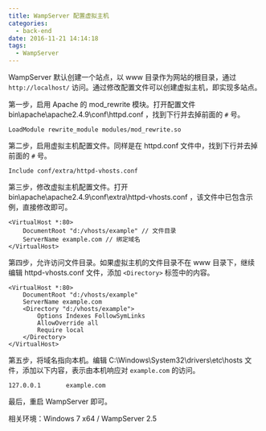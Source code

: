 ```yaml
---
title: WampServer 配置虚拟主机
categories:
  - back-end
date: 2016-11-21 14:14:18
tags:
  - WampServer
---
```


WampServer 默认创建一个站点，以 www 目录作为网站的根目录，通过 `http://localhost/` 访问。通过修改配置文件可以创建虚拟主机，即实现多站点。

<!-- more -->

第一步，启用 Apache 的 mod_rewrite 模块。打开配置文件 bin\apache\apache2.4.9\conf\httpd.conf ，找到下行并去掉前面的 `#` 号。

```
LoadModule rewrite_module modules/mod_rewrite.so
```

第二步，启用虚拟主机配置文件。同样是在 httpd.conf 文件中，找到下行并去掉前面的 `#` 号。

```
Include conf/extra/httpd-vhosts.conf
```

第三步，修改虚拟主机配置文件。打开 bin\apache\apache2.4.9\conf\extra\httpd-vhosts.conf ，该文件中已包含示例，直接修改即可。

```
<VirtualHost *:80>
    DocumentRoot "d:/vhosts/example" // 文件目录
    ServerName example.com // 绑定域名
</VirtualHost>
```

第四步，允许访问文件目录。如果虚拟主机的文件目录不在 www 目录下，继续编辑 httpd-vhosts.conf 文件，添加 `<Directory>` 标签中的内容。

```
<VirtualHost *:80>
	DocumentRoot "d:/vhosts/example"
	ServerName example.com
	<Directory "d:/vhosts/example">
		Options Indexes FollowSymLinks
		AllowOverride all
		Require local
	</Directory>
</VirtualHost>
```

第五步，将域名指向本机。编辑 C:\Windows\System32\drivers\etc\hosts 文件，添加以下内容，表示由本机响应对 `example.com` 的访问。

```
127.0.0.1       example.com
```

最后，重启 WampServer 即可。

相关环境：Windows 7 x64 / WampServer 2.5